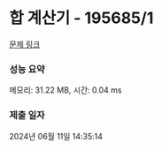 # 합 계산기 - 195685/1 

[문제 링크](https://level.goorm.io/exam/195685/%ED%95%A9-%EA%B3%84%EC%82%B0%EA%B8%B0/quiz/1) 

### 성능 요약

메모리: 31.22 MB, 시간: 0.04 ms

### 제출 일자

2024년 06월 11일 14:35:14

